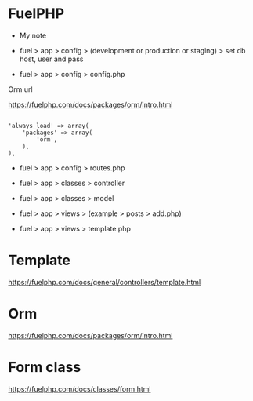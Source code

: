 # FuelPHP
* My note

* fuel > app > config > (development or production or staging) > set db host, user and pass

* fuel > app > config > config.php

Orm url

https://fuelphp.com/docs/packages/orm/intro.html

<code>
'always_load' => array(
    'packages' => array(
        'orm',
    ),
),
</code>

* fuel > app > config > routes.php

* fuel > app > classes > controller
* fuel > app > classes > model
* fuel > app > views > (example > posts > add.php)
* fuel > app > views > template.php


# Template
https://fuelphp.com/docs/general/controllers/template.html

# Orm
https://fuelphp.com/docs/packages/orm/intro.html

# Form class
https://fuelphp.com/docs/classes/form.html